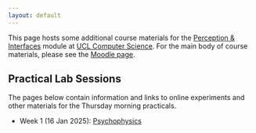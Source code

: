 ```yaml
---
layout: default
---
```

This page hosts some additional course materials for the
[Perception & Interfaces](https://www.ucl.ac.uk/module-catalogue/modules/perception-and-interfaces-COMP0160)
module at [UCL Computer Science](https://www.ucl.ac.uk/computer-science/).
For the main body of course materials, please see the
[Moodle page](https://moodle.ucl.ac.uk/course/view.php?id=41697).

## Practical Lab Sessions

The pages below contain information and links to online experiments
and other materials for the Thursday morning practicals.

* Week 1 (16 Jan 2025): [Psychophysics](lab1.html)

<!--
* Week 2 (18 Jan 2024): [Colour & Contrast](lab2.html)
* Week 3 (25 Jan 2024): [Auditory Perception](lab3.html)
* Week 4 (01 Feb 2024): [Data & Tactility](lab4.html)


Briefings for weeks 5-10 are (or will be) on
[Moodle](https://moodle.ucl.ac.uk/course/view.php?id=33682#module-4778462).

For these sessions we will make use of the [Unity game engine](https://unity.com/download).
**Please install this before Lab 5**. The suggested Unity version is 2019.4.34f1
[[Windows](https://download.unity3d.com/download_unity/6a9faed444f2/UnityDownloadAssistant-2019.4.34f1.exe),
[Mac](https://download.unity3d.com/download_unity/6a9faed444f2/UnityDownloadAssistant-2019.4.34f1.dmg)],
but in practice more recent versions also seem to work fine. Do not be intimidated by
Unity's licensing structure -- the free personal version is sufficient, and you do not
need to install any additional "build support" modules.

The lab content is provided in custom Unity packages, which can be
[downloaded here](https://github.com/davidswapp/CD_ratios/archive/refs/heads/main.zip). 
-->

<!--
Some additional Unity code developed in later sessions may be found in the
[Unity](https://github.com/comp0160/unity) repository.
-->

<!--
## Coursework

There is one assessed coursework component, worth 30% of the overall module marks.
Details of this assignment can be found at the link below.

* [Individual Coursework Brief](coursework.html)
-->